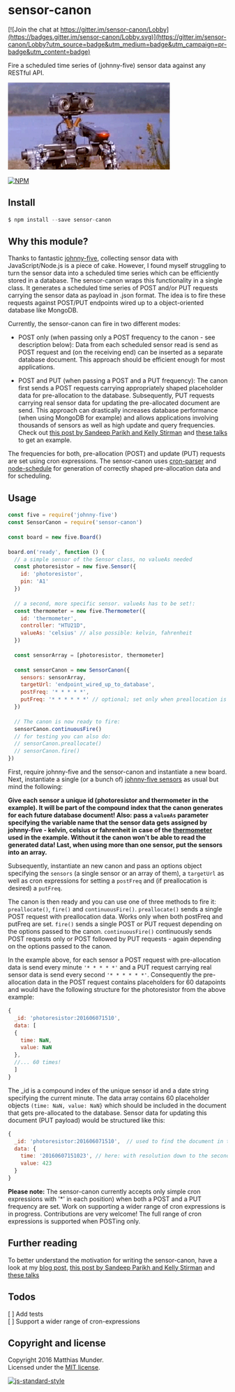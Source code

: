 # sensor-canon

[![Join the chat at https://gitter.im/sensor-canon/Lobby](https://badges.gitter.im/sensor-canon/Lobby.svg)](https://gitter.im/sensor-canon/Lobby?utm_source=badge&utm_medium=badge&utm_campaign=pr-badge&utm_content=badge)

Fire a scheduled time series of (johnny-five) sensor data against any RESTful API.

![johnny-fire](/img/sensor-canon.gif)

[![NPM](https://nodei.co/npm/sensor-canon.png?downloads=true&downloadRank=true&stars=true)](https://nodei.co/npm/sensor-canon/)


## Install

```js
$ npm install --save sensor-canon
```


## Why this module?

Thanks to fantastic [johnny-five](http://johnny-five.io), collecting sensor data with JavaScript/Node.js is a piece of cake. However, I found myself struggling to turn the sensor data into a scheduled time series which can be efficiently stored in a database. The sensor-canon wraps this functionality in a single class. It generates a scheduled time series of POST and/or PUT requests carrying the sensor data as payload in .json format. The idea is to fire these requests against POST/PUT endpoints wired up to a object-oriented database like MongoDB.

Currently, the sensor-canon can fire in two different modes:

- POST only (when passing only a POST frequency to the canon - see description below): Data from each scheduled sensor read is send as POST request and (on the receiving end) can be  inserted as a separate database document. This approach should be efficient enough for most applications.

- POST and PUT (when passing a POST and a PUT frequency): The canon first sends a POST requests carrying appropriately shaped placeholder data for pre-allocation to the database. Subsequently, PUT requests carrying real sensor data for updating the pre-allocated document are send. This approach can drastically increases database performance (when using MongoDB for example) and allows applications involving thousands of sensors as well as high update and query frequencies. Check out [this post by Sandeep Parikh and Kelly Stirman](http://blog.mongodb.org/post/65517193370/schema-design-for-time-series-data-in-mongodb) and [these talks](https://www.mongodb.com/presentations/mongodb-time-series-data-part-1-setting-stage-sensor-management) to get an example.

The frequencies for both, pre-allocation (POST) and update (PUT) requests are set using cron expressions. The sensor-canon uses [cron-parser](https://github.com/harrisiirak/cron-parser) and [node-schedule](https://github.com/node-schedule/node-schedule) for generation of correctly shaped pre-allocation data and for scheduling.


## Usage

```js
const five = require('johnny-five')
const SensorCanon = require('sensor-canon')

const board = new five.Board()

board.on('ready', function () {
  // a simple sensor of the Sensor class, no valueAs needed
  const photoresistor = new five.Sensor({
    id: 'photoresistor',
    pin: 'A1'
  })

  // a second, more specific sensor. valueAs has to be set!:
  const thermometer = new five.Thermometer({
    id: 'thermometer',
    controller: "HTU21D",
    valueAs: 'celsius' // also possible: kelvin, fahrenheit
  })

  const sensorArray = [photoresistor, thermometer]

  const sensorCanon = new SensorCanon({
    sensors: sensorArray,
    targetUrl: 'endpoint_wired_up_to_database',
    postFreq: '* * * * *',
    putFreq: '* * * * * *' // optional; set only when preallocation is desired
  })

  // The canon is now ready to fire:
  sensorCanon.continuousFire()
  // for testing you can also do:
  // sensorCanon.preallocate()
  // sensorCanon.fire()
})
```

First, require johnny-five and the sensor-canon and instantiate a new board. Next, instantiate a single (or a bunch of) [johnny-five sensors](http://johnny-five.io/api/sensor/) as usual but mind the following:

__Give each sensor a unique id (photoresistor and thermometer in the example). It will be part of the compound index that the canon generates for each future database document! Also: pass a `valueAs` parameter specifying the variable name that the sensor data gets assigned by johnny-five - kelvin, celsius or fahrenheit in case of the [thermometer](http://johnny-five.io/examples/temperature-htu21d/) used in the example. Without it the canon won't be able to read the generated data! Last, when using more than one sensor, put the sensors into an array.__

Subsequently, instantiate an new canon and pass an options object specifying the `sensors` (a single sensor or an array of them), a `targetUrl` as well as cron expressions for setting a `postFreq` and (if preallocation is desired) a `putFreq`.

The canon is then ready and you can use one of three methods to fire it: `preallocate()`, `fire()` and `continuousFire()`. `preallocate()` sends a single POST request with preallocation data. Works only when both postFreq and putFreq are set. `fire()` sends a single POST or PUT request depending on the options passed to the canon. `continuousFire()` continuously sends POST requests only or POST followed by PUT requests - again depending on the options passed to the canon.

In the example above, for each sensor a POST request with pre-allocation data is send every minute `'* * * * *'` and a PUT request carrying real sensor data is send every second `'* * * * * *'`. Consequently the pre-allocation data in the POST request contains placeholders for 60 datapoints and would have the following structure for the photoresistor from the above example:

```js
{
  _id: 'photoresistor:201606071510',  
  data: [
  {
    time: NaN,
    value: NaN
  },
  //... 60 times!
  ]
}
```

The \_id is a compound index of the unique sensor id and a date string specifying the current minute. The data array contains 60 placeholder objects `(time: NaN, value: NaN}` which should be included in the document that gets pre-allocated to the database. Sensor data for updating this document (PUT payload) would be structured like this:

```js
{
  _id: 'photoresistor:201606071510',  // used to find the document in the db!
  data: {
    time: '20160607151023', // here: with resolution down to the second
    value: 423
  }
}
```

__Please note:__ The sensor-canon currently accepts only simple cron expressions with '\*' in each position) when both a POST and a PUT frequency are set. Work on supporting a wider range of cron expressions is in progress. Contributions are very welcome! The full range of cron expressions is supported when POSTing only.


## Further reading

To better understand the motivation for writing the sensor-canon, have a look at my [blog post](http://blog.mongodb.org/post/65517193370/schema-design-for-time-series-data-in-mongodb), [this post by Sandeep Parikh and Kelly Stirman](http://blog.mongodb.org/post/65517193370/schema-design-for-time-series-data-in-mongodb) and [these talks](https://www.mongodb.com/presentations/mongodb-time-series-data-part-1-setting-stage-sensor-management)

## Todos

[ ] Add tests  
[ ] Support a wider range of cron-expressions

## Copyright and license

Copyright 2016 Matthias Munder.  
Licensed under the [MIT license](./LICENSE).


[![js-standard-style](https://cdn.rawgit.com/feross/standard/master/badge.svg)](https://github.com/feross/standard)
